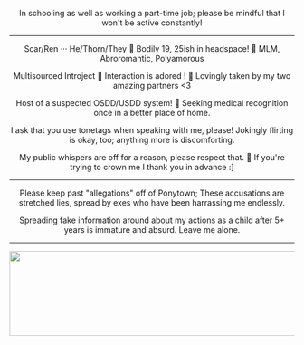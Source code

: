 <p align="center"> In schooling as well as working a part-time job; please be mindful that I won't be active constantly!
  
---

<p align="center"> Scar/Ren ··· He/Thorn/They 🍯 Bodily 19, 25ish in headspace! 🌾 MLM, Abroromantic, Polyamorous
<p align="center"> Multisourced Introject 🌲 Interaction is adored ! 🌴 Lovingly taken by my two amazing partners <3
<p align="center"> Host of a suspected OSDD/USDD system! 🌻 Seeking medical recognition once in a better place of home.
<p align="center"> I ask that you use tonetags when speaking with me, please! Jokingly flirting is okay, too; anything more is discomforting.
<p align="center"> My public whispers are off for a reason, please respect that. 💚 If you're trying to crown me I thank you in advance :]
  
---
  
<p align="center"> Please keep past "allegations" off of Ponytown; These accusations are stretched lies, spread by exes who have been harrassing me endlessly.
<p align="center"> Spreading fake information around about my actions as a child after 5+ years is immature and absurd. Leave me alone. 

---

<p align="center"><img src="https://i.pinimg.com/736x/75/ae/b7/75aeb79cfc8358fa872ce592f27153e4.jpg" width="900" height="150">
